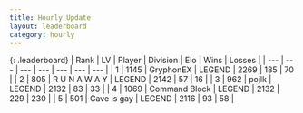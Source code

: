 ```yaml
---
title: Hourly Update
layout: leaderboard
category: hourly
---
```


{: .leaderboard}
| Rank | LV | Player | Division | Elo | Wins | Losses |
| --- | --- | --- | --- | --- | --- | --- |
| <span data-change="0">1</span> | 1145 | <span title="ID: 315148">GryphonEX</span> | LEGEND | <span data-change="0">2269</span> | <span data-change="0">185</span> | <span data-change="0">70</span> |
| <span data-change="2">2</span> | 805 | <span title="ID: 66144">R U N A W A Y</span> | LEGEND | <span data-change="22">2142</span> | <span data-change="3">57</span> | <span data-change="0">16</span> |
| <span data-change="-1">3</span> | 962 | <span title="ID: 4783">pojlk</span> | LEGEND | <span data-change="0">2132</span> | <span data-change="0">83</span> | <span data-change="0">33</span> |
| <span data-change="-1">4</span> | 1069 | <span title="ID: 326285">Command Block</span> | LEGEND | <span data-change="0">2132</span> | <span data-change="0">229</span> | <span data-change="0">230</span> |
| <span data-change="0">5</span> | 501 | <span title="ID: 382502">Cave is gay</span> | LEGEND | <span data-change="0">2116</span> | <span data-change="0">93</span> | <span data-change="0">58</span> |